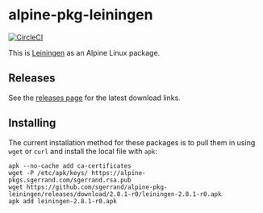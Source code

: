 # alpine-pkg-leiningen

[![CircleCI](https://circleci.com/gh/sgerrand/alpine-pkg-leiningen.svg?style=svg)](https://circleci.com/gh/sgerrand/alpine-pkg-leiningen)

This is [Leiningen][leiningen] as an Alpine Linux package.

## Releases

See the [releases page][releases] for the latest download links.

## Installing

The current installation method for these packages is to pull them in using
`wget` or `curl` and install the local file with `apk`:

    apk --no-cache add ca-certificates
    wget -P /etc/apk/keys/ https://alpine-pkgs.sgerrand.com/sgerrand.rsa.pub
    wget https://github.com/sgerrand/alpine-pkg-leiningen/releases/download/2.8.1-r0/leiningen-2.8.1-r0.apk
    apk add leiningen-2.8.1-r0.apk

[leiningen]: https://leiningen.org
[releases]: https://github.com/sgerrand/alpine-pkg-leiningen/releases/
